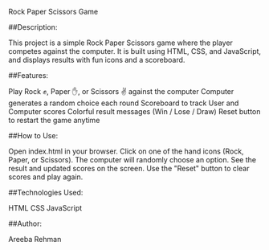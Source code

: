 Rock Paper Scissors Game

##Description:

This project is a simple Rock Paper Scissors game where the player competes against the computer. It is built using HTML, CSS, and JavaScript, and displays results with fun icons and a scoreboard.

##Features:

Play Rock ✊, Paper ✋, or Scissors ✌️ against the computer
Computer generates a random choice each round
Scoreboard to track User and Computer scores
Colorful result messages (Win / Lose / Draw)
Reset button to restart the game anytime

##How to Use:

Open index.html in your browser.
Click on one of the hand icons (Rock, Paper, or Scissors).
The computer will randomly choose an option.
See the result and updated scores on the screen.
Use the "Reset" button to clear scores and play again.

##Technologies Used:

HTML
CSS
JavaScript

##Author:

Areeba Rehman



